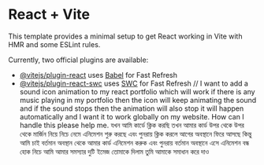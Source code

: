 # React + Vite

This template provides a minimal setup to get React working in Vite with HMR and some ESLint rules.

Currently, two official plugins are available:

- [@vitejs/plugin-react](https://github.com/vitejs/vite-plugin-react/blob/main/packages/plugin-react/README.md) uses [Babel](https://babeljs.io/) for Fast Refresh
- [@vitejs/plugin-react-swc](https://github.com/vitejs/vite-plugin-react-swc) uses [SWC](https://swc.rs/) for Fast Refresh
//
I want to add a sound icon animation to my react portfolio which will work if there is any music playing in my portfolio then the icon will keep animating the sound and if the sound stops then the animation will also stop it will happen automatically and I want it to work globally on my website. How can I handle this please help me.
যখন আমি কার্ডে ক্লিক করছি তখন আমার কার্ড উপর থেকে উপর থেকে মার্জিন নিয়ে নিচে নেমে এনিমেশন শুরু করছে এবং পুনরায় ক্লিক করলে আগের অবস্থানে ফিরে আসছে কিন্তু আমি চাই বর্তমান অবস্থান থেকে আমার কার্ড এনিমেশন করুক এবং পুনরায় বর্তমান অবস্থানে এসে এনিমেশন বন্ধ হোক নিচে আমি আমার সমস্যার দুটি ইমেজ তোমাকে দিলাম তুমি আমাকে সমাধান করে দাও